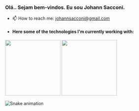 ### Olá.. Sejam bem-vindos. Eu sou Johann Sacconi.

- 📫 How to reach me: johannsacconi@gmail.com


- #### Here some of the technologies I'm currently working with:

<div>
<img height="180em" src="https://github-readme-stats-dgfd.vercel.app/api/top-langs/?username=JESFTechnology&layout=compact&langs_count=7&theme=dracula"/>
<img height="180em" src="https://github-readme-stats-dgfd.vercel.app/api?username=JESFTechnology&show_icons=true&theme=dracula&include_all_commits=true&count_private=true"/>
</div>
  
![Snake animation](https://github.com/JESFTechnology/JESFTechnology/blob/output/github-contribution-grid-snake-dark.svg)
